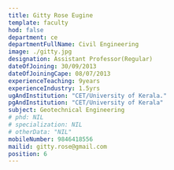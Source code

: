 ```yaml
---
title: Gitty Rose Eugine
template: faculty
hod: false
department: ce
departmentFullName: Civil Engineering
image: ./gitty.jpg
designation: Assistant Professor(Regular)
dateOfJoining: 30/09/2013
dateOfJoiningCape: 08/07/2013
experienceTeaching: 9years
experienceIndustry: 1.5yrs
ugAndInstitution: "CET/University of Kerala."
pgAndInstitution: "CET/University of Kerala"
subject: Geotechnical Engineering
# phd: NIL
# specialization: NIL
# otherData: "NIL"
mobileNumber: 9846418556
mailid: gitty.rose@gmail.com
position: 6
---
```

